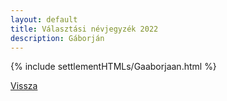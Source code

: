 ```yaml
---
layout: default
title: Választási névjegyzék 2022
description: Gáborján
---
```


{% include settlementHTMLs/Gaaborjaan.html %}

[Vissza](../)